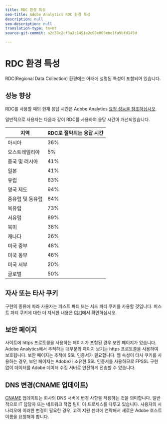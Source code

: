 ```yaml
---
title: RDC 환경 특성
seo-title: Adobe Analytics RDC 환경 특성
description: null
seo-description: null
translation-type: tm+mt
source-git-commit: a2c38c2cf3a2c1451e2c60e003ebe1fa9bfd145d

---
```



# RDC 환경 특성

RDC(Regional Data Collection) 환경에는 아래에 설명된 특성이 포함되어 있습니다.

## 성능 향상

RDC를 사용할 때의 현재 응답 시간은 Adobe Analytics [요청 성능을 참조하십시오](https://marketing.adobe.com/resources/help/en_US/whitepapers/performance/).

일반적으로 사용자는 다음과 같이 RDC를 사용하여 응답 시간이 개선되었습니다.

| 지역 | RDC로 절약되는 응답 시간 |
| --- | --- |
| 아시아 | 36% |
| 오스트레일리아 | 5% |
| 중국 및 러시아 | 41% |
| 일본 | 41% |
| 유럽 | 83% |
| 영국 제도 | 94% |
| 중유럽 및 동유럽 | 84% |
| 북유럽 | 73% |
| 서유럽 | 89% |
| 북미 | 38% |
| 캐나다 | 26% |
| 미국 중부 | 48% |
| 미국 동부 | 46% |
| 미국 서부 | 20% |
| 글로벌 | 50% |

## 자사 또는 타사 쿠키

구현의 종류에 따라 사용자는 퍼스트 파티 또는 서드 파티 쿠키를 사용할 것입니다. 퍼스트 파티 쿠키에 대한 더 자세한 내용은  [여기](https://marketing.adobe.com/resources/help/en_US/whitepapers/first_party_cookies/fpcookies_overview.html)에서 확인하십시오.

## 보안 페이지

사이트에 https 프로토콜을 사용하는 페이지가 포함된 경우 보안 페이지가 있습니다. Adobe Analytics에서 추적하는 대부분의 페이지 보기는 https 프로토콜을 사용하여 보호됩니다. 보안 페이지는 추적에 SSL 인증서가 필요합니다. 웹 속성이 타사 쿠키를 사용하는 경우, 보안 페이지는 Adobe가 소유한 SSL 인증서를 사용하므로 FPSSL 구현 없이 데이터를 Adobe 데이터 수집 서버로 안전하게 전송할 수 있습니다.

## DNS 변경(CNAME 업데이트)

[CNAME](https://marketing.adobe.com/resources/help/en_US/whitepapers/first_party_cookies/fpcookies_cname.html) 업데이트는 회사의 DNS 서버에 변경 사항을 적용하는 것을 의미합니다. 일반적으로 IT 담당자 또는 네트워크 작업 팀이 이 프로세스를 다루고 있습니다. 사용자의 시나리오에 이러한 변경이 필요한 경우, 고객 지원 센터에 연락해서 새로운 Adobe 호스트 이름을 요청해야 합니다.
